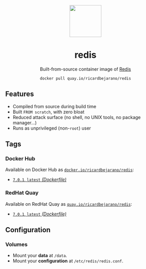 <div align="center">
	<p><img src="https://emojipedia-us.s3.dualstack.us-west-1.amazonaws.com/thumbs/320/apple/325/balloon_1f388.png" width="100px"></p>
	<h1>redis</h1>
	<p>Built-from-source container image of <a href="https://redis.io/">Redis</a></p>
	<code>docker pull quay.io/ricardbejarano/redis</code>
</div>


## Features

* Compiled from source during build time
* Built `FROM scratch`, with zero bloat
* Reduced attack surface (no shell, no UNIX tools, no package manager...)
* Runs as unprivileged (non-`root`) user


## Tags

### Docker Hub

Available on Docker Hub as [`docker.io/ricardbejarano/redis`](https://hub.docker.com/r/ricardbejarano/redis):

- [`7.0.1`, `latest` *(Dockerfile)*](Dockerfile)

### RedHat Quay

Available on RedHat Quay as [`quay.io/ricardbejarano/redis`](https://quay.io/repository/ricardbejarano/redis):

- [`7.0.1`, `latest` *(Dockerfile)*](Dockerfile)


## Configuration

### Volumes

- Mount your **data** at `/data`.
- Mount your **configuration** at `/etc/redis/redis.conf`.
